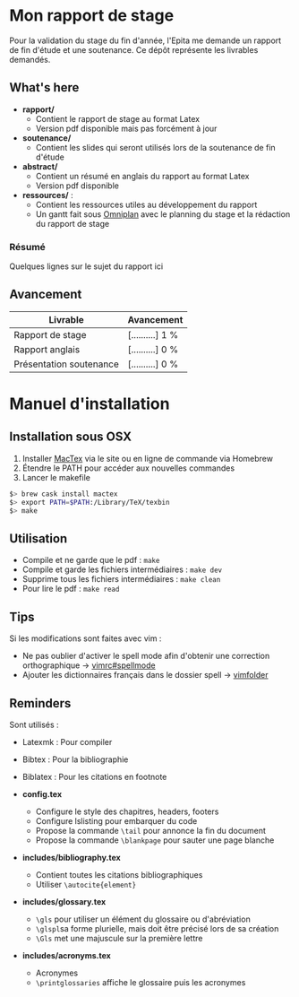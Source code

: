 Mon rapport de stage
===========

Pour la validation du stage du fin d'année, l'Epita me demande un rapport de
fin d'étude et une soutenance. Ce dépôt représente les livrables demandés.

## What's here

* **rapport/**
    * Contient le rapport de stage au format Latex
    * Version pdf disponible mais pas forcément à jour
* **soutenance/**
    * Contient les slides qui seront utilisés lors de la
  soutenance de fin d'étude
* **abstract/**
    * Contient un résumé en anglais du rapport au format Latex
    * Version pdf disponible
* **ressources/** :
    * Contient les ressources utiles au développement du rapport
    * Un gantt fait sous [Omniplan][2]
  avec le planning du stage et la rédaction du rapport de stage

### Résumé

Quelques lignes sur le sujet du rapport ici

## Avancement

Livrable                    |   Avancement          |
------------                |   -------------       |
Rapport de stage            |   [..........]  1 %   |
Rapport anglais             |   [..........]  0 %   |
Présentation soutenance     |   [..........]  0 %   |

# Manuel d'installation

## Installation sous OSX

1. Installer [MacTex][1] via le site ou en ligne de commande via Homebrew
2. Étendre le PATH pour accéder aux nouvelles commandes
3. Lancer le makefile

```sh
$> brew cask install mactex
$> export PATH=$PATH:/Library/TeX/texbin
$> make
```

[1]: http://www.tug.org/mactex/
[2]: https://www.omnigroup.com/omniplan

## Utilisation

* Compile et ne garde que le pdf : `make`
* Compile et garde les fichiers intermédiaires : `make dev`
* Supprime tous les fichiers intermédiaires : `make clean`
* Pour lire le pdf : `make read`

## Tips

Si les modifications sont faites avec vim :

* Ne pas oublier d'activer le spell mode afin d'obtenir une correction
orthographique -> [vimrc#spellmode](https://github.com/mydoum/dotfiles/blob/master/vimrc#L91)
* Ajouter les dictionnaires français dans le dossier spell ->
  [vimfolder](https://github.com/mydoum/dotfiles/tree/master/vim/spell)

## Reminders

Sont utilisés :

* Latexmk   : Pour compiler
* Bibtex    : Pour la bibliographie
* Biblatex  : Pour les citations en footnote

* **config.tex**
    * Configure le style des chapitres, headers, footers
    * Configure lslisting pour embarquer du code
    * Propose la commande `\tail` pour annonce la fin du document
    * Propose la commande `\blankpage` pour sauter une page blanche
* **includes/bibliography.tex**
    * Contient toutes les citations bibliographiques
    * Utiliser `\autocite{element}`
* **includes/glossary.tex**
    * `\gls` pour utiliser un élément du glossaire ou d'abréviation
    * `\glspl`sa forme plurielle, mais doit être précisé lors de sa création
    * `\Gls` met une majuscule sur la première lettre
* **includes/acronyms.tex**
    * Acronymes
    * `\printglossaries` affiche le glossaire puis les acronymes
